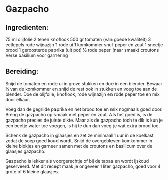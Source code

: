 # Gazpacho

## Ingredienten:
75 ml olijfolie
2 tenen knoflook
500 gr tomaten (van goede kwaliteit)
3 eetlepels rode wijnazijn
1 rode ui
1 komkommer
snuf peper en zout
1 sneetje brood
1 geroosterde paprika (uit pot)
½ rode peper (naar smaak)
croutons
Verse basilium voor garnering

## Bereiding:
Snijd de tomaten en rode ui in grove stukken en doe in een blender. Bewaar ¼ van de komkommer en snijd de rest ook in stukken 
en voeg toe aan de blender. Doe de olijfolie, knoflook, rode wijnazijn en rode peper toe en mix door elkaar.

Voeg dan de gegrilde paprika en het brood toe en mix nogmaals goed door. Breng de gazpacho op smaak met peper en zout. 
Als het goed is, is de gazpacho precies de juiste dikte. Maar als de gazpacho toch te dik is kun je een beetje water 
toe voegen, is hij te dun dan voeg je wat extra brood toe.

Schenk de gazpacho in glaasjes en zet ze minimaal 1 uur in de koelkast zodat de soep goed koud wordt. Snijd de overgebleven komkommer 
in kleine blokjes en garneer samen met de croutons en basilicum over de glaasjes gazpacho.

Gazpacho is lekker als voorgerechtje of bij de tapas en wordt ijskoud geserveerd. Met dit recept maak je ongeveer 1 liter gazpacho, 
goed voor 4 grote of 6 kleine glaasjes.

